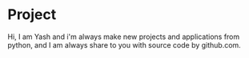 # Project

Hi,
I am Yash and i'm always make new projects and applications from python,
and I am always share to you with source code by github.com.
